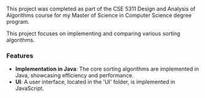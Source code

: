 
This project was completed as part of the CSE 5311 Design and Analysis of Algorithms course for my Master of Science in Computer Science degree program. 

This project focuses on implementing and comparing various sorting algorithms.

### Features

 - **Implementation in Java**: The core sorting algorithms are implemented in Java, showcasing efficiency and performance.
 - **UI**: A user interface, located in the 'UI' folder, is implemented in JavaScript.
